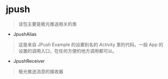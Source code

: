 # jpush
> 该包主要是极光推送相关的类

- JpushAlias
> 这是来自 JPush Example 的设置别名的 Activity 里的代码。一般 App 的设置的调用入口，在任何方便的地方调用都可以。

- JpushReceiver
> 极光推送消息的接收器
